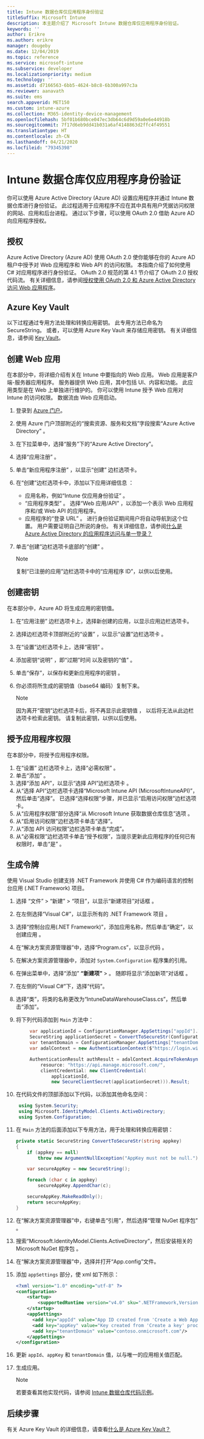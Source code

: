 ```yaml
---
title: Intune 数据仓库仅应用程序身份验证
titleSuffix: Microsoft Intune
description: 本主题介绍了 Microsoft Intune 数据仓库仅应用程序身份验证。
keywords: ''
author: Erikre
ms.author: erikre
manager: dougeby
ms.date: 12/04/2019
ms.topic: reference
ms.service: microsoft-intune
ms.subservice: developer
ms.localizationpriority: medium
ms.technology: ''
ms.assetid: d7166563-6bb5-4624-b8c8-6b300a997c3a
ms.reviewer: aanavath
ms.suite: ems
search.appverid: MET150
ms.custom: intune-azure
ms.collection: M365-identity-device-management
ms.openlocfilehash: 5bf01b680bce047ec3db64c6d9d59a0e6e44918b
ms.sourcegitcommit: 7f17d6eb9dd41b031a6af4148863d2ffc4f49551
ms.translationtype: HT
ms.contentlocale: zh-CN
ms.lasthandoff: 04/21/2020
ms.locfileid: "79345398"
---
```

# <a name="intune-data-warehouse-application-only-authentication"></a>Intune 数据仓库仅应用程序身份验证

你可以使用 Azure Active Directory (Azure AD) 设置应用程序并通过 Intune 数据仓库进行身份验证。 此过程适用于应用程序不应在其中具有用户凭据访问权限的网站、应用和后台进程。 通过以下步骤，可以使用 OAuth 2.0 借助 Azure AD 向应用程序授权。

## <a name="authorization"></a>授权

Azure Active Directory (Azure AD) 使用 OAuth 2.0 使你能够在你的  Azure  AD  租户中授予对  Web  应用程序和  Web  API  的访问权限。 本指南介绍了如何使用 C# 对应用程序进行身份验证。 OAuth 2.0 规范的第 4.1 节介绍了 OAuth 2.0 授权代码流。 有关详细信息，请参阅[授权使用 OAuth 2.0 和 Azure Active Directory 访问 Web 应用程序](https://docs.microsoft.com/azure/active-directory/develop/active-directory-protocols-oauth-code)。


## <a name="azure-keyvault"></a>Azure Key Vault

以下过程通过专用方法处理和转换应用密钥。 此专用方法已命名为 SecureString。 或者，可以使用 Azure Key Vault 来存储应用密钥。 有关详细信息，请参阅 [Key Vault](https://azure.microsoft.com/services/key-vault/)。

## <a name="create-a-web-app"></a>创建 Web 应用

在本部分中，将详细介绍有关在 Intune 中要指向的 Web 应用。 Web 应用是客户端-服务器应用程序。 服务器提供 Web 应用，其中包括 UI、内容和功能。 此应用类型是在 Web 上单独进行维护的。 你可以使用 Intune 授予 Web 应用对 Intune 的访问权限。 数据流由 Web 应用启动。 

1. 登录到 [Azure 门户](https://portal.azure.com)。
2. 使用 Azure 门户顶部附近的“搜索资源、服务和文档”字段搜索“Azure Active Directory”   。
3. 在下拉菜单中，选择“服务”下的“Azure Active Directory”。  
4. 选择“应用注册”  。
5. 单击“新应用程序注册”  ，以显示“创建”  边栏选项卡。
6. 在“创建”边栏选项卡中，添加以下应用详细信息  ：

    - 应用名称，例如“Intune 仅应用身份验证”  。
    - “应用程序类型”  。 选择“Web 应用/API”  ，以添加一个表示 Web 应用程序和/或 Web API 的应用程序。
    - 应用程序的“登录 URL”  。 进行身份验证期间用户将自动导航到这个位置。 用户需要证明自己所说的身份。 有关详细信息，请参阅[什么是 Azure Active Directory 的应用程序访问与单一登录？](https://docs.microsoft.com/azure/active-directory/active-directory-appssoaccess-whatis)

7. 单击“创建”边栏选项卡底部的“创建”   。

    >[!NOTE] 
    > 复制“已注册的应用”边栏选项卡中的“应用程序 ID”，以供以后使用。  

## <a name="create-a-key"></a>创建密钥

在本部分中，Azure AD 将生成应用的密钥值。

1. 在“应用注册”  边栏选项卡上，选择新创建的应用，以显示应用边栏选项卡。
2. 选择边栏选项卡顶部附近的“设置”  ，以显示“设置”边栏选项卡  。
3. 在“设置”边栏选项卡上，选择“密钥”   。
4. 添加密钥“说明”  ，即“过期”时间  以及密钥的“值”  。
5. 单击“保存”，以保存和更新应用程序的密钥  。
6. 你必须将所生成的密钥值（base64 编码）复制下来。

    >[!NOTE] 
    > 因为离开“密钥”边栏选项卡后，将不再显示此密钥值  ， 以后将无法从此边栏选项卡检索此密钥。 请复制此密钥，以供以后使用。

## <a name="grant-application-permissions"></a>授予应用程序权限

在本部分中，将授予应用程序权限。

1. 在“设置”  边栏选项卡上，选择“必需权限”  。
2. 单击“添加”  。
3. 选择“添加 API”，以显示“选择 API”边栏选项卡   。
4. 从“选择 API”边栏选项卡选择“Microsoft Intune API (MicrosoftIntuneAPI)”，然后单击“选择”。    已选择“选择权限”步骤，并已显示“启用访问权限”边栏选项卡。  
5. 从“应用程序权限”部分选择“从 Microsoft Intune 获取数据仓库信息”选项   。
6. 从“启用访问权限”边栏选项卡单击“选择”。  
7. 从“添加 API 访问权限”边栏选项卡单击“完成”。  
8. 从“必需权限”边栏选项卡单击“授予权限”，当提示更新此应用程序的任何已有权限时，单击“是”    。

## <a name="generate-token"></a>生成令牌

使用 Visual Studio 创建支持 .NET Framework 并使用 C# 作为编码语言的控制台应用 (.NET Framework) 项目。

1. 选择  “文件” > “新建”   > “项目”，以显示“新建项目”对话框   。
2. 在左侧选择“Visual C#”，以显示所有的 .NET Framework 项目  。
3. 选择“控制台应用(.NET Framework)”，添加应用名称，然后单击“确定”，以创建应用   。
4. 在“解决方案资源管理器”中，选择“Program.cs”，以显示代码   。
5. 在解决方案资源管理器中，添加对 `System.Configuration` 程序集的引用。
6. 在弹出菜单中，选择“添加” **“新建项”**  >   。 随即将显示“添加新项”对话框  。
7. 在左侧的“Visual C#”下，选择“代码”。  
8. 选择“类”，将类的名称更改为“IntuneDataWarehouseClass.cs”，然后单击“添加”。   
9. 将下列代码添加到 <code>Main</code> 方法中：

    ``` csharp
         var applicationId = ConfigurationManager.AppSettings["appId"].ToString();
         SecureString applicationSecret = ConvertToSecureStr(ConfigurationManager.AppSettings["appKey"].ToString()); // Load as SecureString from configuration file or secret store (i.e. Azure KeyVault)
         var tenantDomain = ConfigurationManager.AppSettings["tenantDomain"].ToString();
         var adalContext = new AuthenticationContext($"https://login.windows.net/" + tenantDomain + "/oauth2/token");
    
         AuthenticationResult authResult = adalContext.AcquireTokenAsync(
             resource: "https://api.manage.microsoft.com/",
             clientCredential: new ClientCredential(
                 applicationId,
                 new SecureClientSecret(applicationSecret))).Result;
    ``` 

10. 在代码文件的顶部添加以下代码，以添加其他命名空间：

    ``` csharp
     using System.Security;
     using Microsoft.IdentityModel.Clients.ActiveDirectory;
     using System.Configuration;
    ``` 

11. 在 <code>Main</code> 方法的后面添加以下专用方法，用于处理和转换应用密钥：

    ``` csharp
    private static SecureString ConvertToSecureStr(string appkey)
    {
        if (appkey == null)
            throw new ArgumentNullException("AppKey must not be null.");
    
        var secureAppKey = new SecureString();
    
        foreach (char c in appkey)
            secureAppKey.AppendChar(c);
    
        secureAppKey.MakeReadOnly();
        return secureAppKey;
    }
    ```

12. 在“解决方案资源管理器”中，右键单击“引用”，然后选择“管理 NuGet 程序包”    。
13. 搜索“Microsoft.IdentityModel.Clients.ActiveDirectory”，然后安装相关的 Microsoft NuGet 程序包  。
14. 在“解决方案资源管理器”中，选择并打开“App.config”文件。  
15. 添加 <code>appSettings</code> 部分，使 xml 如下所示：

    ``` xml
    <?xml version="1.0" encoding="utf-8" ?>
    <configuration>
        <startup> 
            <supportedRuntime version="v4.0" sku=".NETFramework,Version=v4.6.1" />
        </startup>
        <appSettings>
          <add key="appId" value="App ID created from 'Create a Web App' procedure"/>
          <add key="appKey" value="Key created from 'Create a key' procedure" />
          <add key="tenantDomain" value="contoso.onmicrosoft.com"/>
        </appSettings>
    </configuration>
    ``` 

16. 更新 <code>appId</code>、<code>appKey</code> 和 <code>tenantDomain</code> 值，以与唯一的应用相关值匹配。
17. 生成应用。

    >[!NOTE] 
    > 若要查看其他实现代码，请参阅 [Intune 数据仓库代码示例](https://github.com/Microsoft/Intune-Data-Warehouse/tree/master/Samples/CSharp )。

## <a name="next-steps"></a>后续步骤
有关 Azure Key Vault 的详细信息，请查看[什么是 Azure Key Vault？](https://docs.microsoft.com/azure/key-vault/key-vault-whatis)


